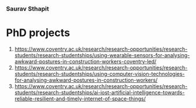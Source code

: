 

<!--
**sausthapit/sausthapit** is a ✨ _special_ ✨ repository because its `README.md` (this file) appears on your GitHub profile.

Here are some ideas to get you started:

- 🔭 I’m currently working on ...
- 🌱 I’m currently learning ...
- 👯 I’m looking to collaborate on ...
- 🤔 I’m looking for help with ...
- 💬 Ask me about ...
- 📫 How to reach me: ...
- 😄 Pronouns: ...
- ⚡ Fun fact: ...
-->

### Saurav Sthapit

# PhD projects
1) https://www.coventry.ac.uk/research/research-opportunities/research-students/research-studentships/using-wearable-sensors-for-analysing-awkward-postures-in-construction-workers-coventry-led/
2) https://www.coventry.ac.uk/research/research-opportunities/research-students/research-studentships/using-computer-vision-technologies-for-analysing-awkward-postures-in-construction-workers/
3) https://www.coventry.ac.uk/research/research-opportunities/research-students/research-studentships/ai-iost-artificial-intelligence-towards-reliable-resilient-and-timely-internet-of-space-things/
